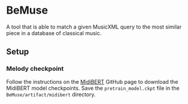 # BeMuse
A tool that is able to match a given MusicXML query to the most similar piece in a database of classical music.

## Setup

### Melody checkpoint

Follow the instructions on the [MidiBERT](https://github.com/wazenmai/MIDI-BERT/tree/CP) GitHub page to download the MidiBERT model checkpoints. Save the `pretrain_model.ckpt` file in the `BeMuse/artifact/midibert` directory.
